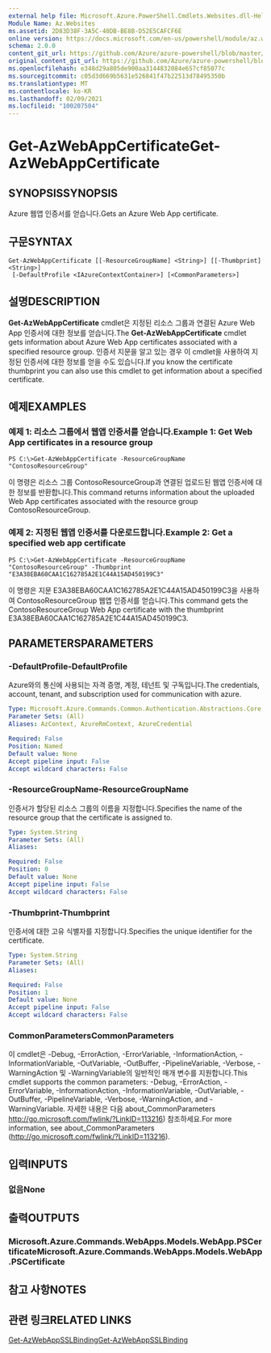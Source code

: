 ```yaml
---
external help file: Microsoft.Azure.PowerShell.Cmdlets.Websites.dll-Help.xml
Module Name: Az.Websites
ms.assetid: 2D83D38F-3A5C-40DB-BE8B-D52E5CAFCF6E
online version: https://docs.microsoft.com/en-us/powershell/module/az.websites/get-azwebappcertificate
schema: 2.0.0
content_git_url: https://github.com/Azure/azure-powershell/blob/master/src/Websites/Websites/help/Get-AzWebAppCertificate.md
original_content_git_url: https://github.com/Azure/azure-powershell/blob/master/src/Websites/Websites/help/Get-AzWebAppCertificate.md
ms.openlocfilehash: e348d29a805de900aa3144832084e657cf85077c
ms.sourcegitcommit: c05d3d669b5631e526841f47b22513d78495350b
ms.translationtype: MT
ms.contentlocale: ko-KR
ms.lasthandoff: 02/09/2021
ms.locfileid: "100207504"
---
```

# <span data-ttu-id="698b7-101">Get-AzWebAppCertificate</span><span class="sxs-lookup"><span data-stu-id="698b7-101">Get-AzWebAppCertificate</span></span>

## <span data-ttu-id="698b7-102">SYNOPSIS</span><span class="sxs-lookup"><span data-stu-id="698b7-102">SYNOPSIS</span></span>
<span data-ttu-id="698b7-103">Azure 웹앱 인증서를 얻습니다.</span><span class="sxs-lookup"><span data-stu-id="698b7-103">Gets an Azure Web App certificate.</span></span>

## <span data-ttu-id="698b7-104">구문</span><span class="sxs-lookup"><span data-stu-id="698b7-104">SYNTAX</span></span>

```
Get-AzWebAppCertificate [[-ResourceGroupName] <String>] [[-Thumbprint] <String>]
 [-DefaultProfile <IAzureContextContainer>] [<CommonParameters>]
```

## <span data-ttu-id="698b7-105">설명</span><span class="sxs-lookup"><span data-stu-id="698b7-105">DESCRIPTION</span></span>
<span data-ttu-id="698b7-106">**Get-AzWebAppCertificate** cmdlet은 지정된 리소스 그룹과 연결된 Azure Web App 인증서에 대한 정보를 얻습니다.</span><span class="sxs-lookup"><span data-stu-id="698b7-106">The **Get-AzWebAppCertificate** cmdlet gets information about Azure Web App certificates associated with a specified resource group.</span></span>
<span data-ttu-id="698b7-107">인증서 지문을 알고 있는 경우 이 cmdlet을 사용하여 지정된 인증서에 대한 정보를 얻을 수도 있습니다.</span><span class="sxs-lookup"><span data-stu-id="698b7-107">If you know the certificate thumbprint you can also use this cmdlet to get information about a specified certificate.</span></span>

## <span data-ttu-id="698b7-108">예제</span><span class="sxs-lookup"><span data-stu-id="698b7-108">EXAMPLES</span></span>

### <span data-ttu-id="698b7-109">예제 1: 리소스 그룹에서 웹앱 인증서를 얻습니다.</span><span class="sxs-lookup"><span data-stu-id="698b7-109">Example 1: Get Web App certificates in a resource group</span></span>
```
PS C:\>Get-AzWebAppCertificate -ResourceGroupName "ContosoResourceGroup"
```

<span data-ttu-id="698b7-110">이 명령은 리소스 그룹 ContosoResourceGroup과 연결된 업로드된 웹앱 인증서에 대한 정보를 반환합니다.</span><span class="sxs-lookup"><span data-stu-id="698b7-110">This command returns information about the uploaded Web App certificates associated with the resource group ContosoResourceGroup.</span></span>

### <span data-ttu-id="698b7-111">예제 2: 지정된 웹앱 인증서를 다운로드합니다.</span><span class="sxs-lookup"><span data-stu-id="698b7-111">Example 2: Get a specified web app certificate</span></span>
```
PS C:\>Get-AzWebAppCertificate -ResourceGroupName "ContosoResourceGroup" -Thumbprint "E3A38EBA60CAA1C162785A2E1C44A15AD450199C3"
```

<span data-ttu-id="698b7-112">이 명령은 지문 E3A38EBA60CAA1C162785A2E1C44A15AD450199C3을 사용하여 ContosoResourceGroup 웹앱 인증서를 얻습니다.</span><span class="sxs-lookup"><span data-stu-id="698b7-112">This command gets the ContosoResourceGroup Web App certificate with the thumbprint E3A38EBA60CAA1C162785A2E1C44A15AD450199C3.</span></span>

## <span data-ttu-id="698b7-113">PARAMETERS</span><span class="sxs-lookup"><span data-stu-id="698b7-113">PARAMETERS</span></span>

### <span data-ttu-id="698b7-114">-DefaultProfile</span><span class="sxs-lookup"><span data-stu-id="698b7-114">-DefaultProfile</span></span>
<span data-ttu-id="698b7-115">Azure와의 통신에 사용되는 자격 증명, 계정, 테넌트 및 구독입니다.</span><span class="sxs-lookup"><span data-stu-id="698b7-115">The credentials, account, tenant, and subscription used for communication with azure.</span></span>

```yaml
Type: Microsoft.Azure.Commands.Common.Authentication.Abstractions.Core.IAzureContextContainer
Parameter Sets: (All)
Aliases: AzContext, AzureRmContext, AzureCredential

Required: False
Position: Named
Default value: None
Accept pipeline input: False
Accept wildcard characters: False
```

### <span data-ttu-id="698b7-116">-ResourceGroupName</span><span class="sxs-lookup"><span data-stu-id="698b7-116">-ResourceGroupName</span></span>
<span data-ttu-id="698b7-117">인증서가 할당된 리소스 그룹의 이름을 지정합니다.</span><span class="sxs-lookup"><span data-stu-id="698b7-117">Specifies the name of the resource group that the certificate is assigned to.</span></span>

```yaml
Type: System.String
Parameter Sets: (All)
Aliases:

Required: False
Position: 0
Default value: None
Accept pipeline input: False
Accept wildcard characters: False
```

### <span data-ttu-id="698b7-118">-Thumbprint</span><span class="sxs-lookup"><span data-stu-id="698b7-118">-Thumbprint</span></span>
<span data-ttu-id="698b7-119">인증서에 대한 고유 식별자를 지정합니다.</span><span class="sxs-lookup"><span data-stu-id="698b7-119">Specifies the unique identifier for the certificate.</span></span>

```yaml
Type: System.String
Parameter Sets: (All)
Aliases:

Required: False
Position: 1
Default value: None
Accept pipeline input: False
Accept wildcard characters: False
```

### <span data-ttu-id="698b7-120">CommonParameters</span><span class="sxs-lookup"><span data-stu-id="698b7-120">CommonParameters</span></span>
<span data-ttu-id="698b7-121">이 cmdlet은 -Debug, -ErrorAction, -ErrorVariable, -InformationAction, -InformationVariable, -OutVariable, -OutBuffer, -PipelineVariable, -Verbose, -WarningAction 및 -WarningVariable의 일반적인 매개 변수를 지원합니다.</span><span class="sxs-lookup"><span data-stu-id="698b7-121">This cmdlet supports the common parameters: -Debug, -ErrorAction, -ErrorVariable, -InformationAction, -InformationVariable, -OutVariable, -OutBuffer, -PipelineVariable, -Verbose, -WarningAction, and -WarningVariable.</span></span> <span data-ttu-id="698b7-122">자세한 내용은 다음 about_CommonParameters http://go.microsoft.com/fwlink/?LinkID=113216) 참조하세요.</span><span class="sxs-lookup"><span data-stu-id="698b7-122">For more information, see about_CommonParameters (http://go.microsoft.com/fwlink/?LinkID=113216).</span></span>

## <span data-ttu-id="698b7-123">입력</span><span class="sxs-lookup"><span data-stu-id="698b7-123">INPUTS</span></span>

### <span data-ttu-id="698b7-124">없음</span><span class="sxs-lookup"><span data-stu-id="698b7-124">None</span></span>

## <span data-ttu-id="698b7-125">출력</span><span class="sxs-lookup"><span data-stu-id="698b7-125">OUTPUTS</span></span>

### <span data-ttu-id="698b7-126">Microsoft.Azure.Commands.WebApps.Models.WebApp.PSCertificate</span><span class="sxs-lookup"><span data-stu-id="698b7-126">Microsoft.Azure.Commands.WebApps.Models.WebApp.PSCertificate</span></span>

## <span data-ttu-id="698b7-127">참고 사항</span><span class="sxs-lookup"><span data-stu-id="698b7-127">NOTES</span></span>

## <span data-ttu-id="698b7-128">관련 링크</span><span class="sxs-lookup"><span data-stu-id="698b7-128">RELATED LINKS</span></span>

[<span data-ttu-id="698b7-129">Get-AzWebAppSSLBinding</span><span class="sxs-lookup"><span data-stu-id="698b7-129">Get-AzWebAppSSLBinding</span></span>](./Get-AzWebAppSSLBinding.md)


